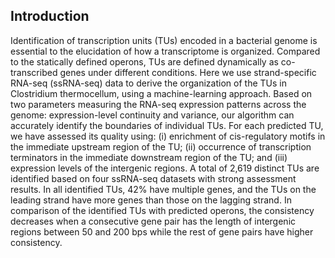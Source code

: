 ## Introduction ##
Identification of transcription units (TUs) encoded in a bacterial genome is essential to the elucidation of how a transcriptome is organized. Compared to the statically defined operons, TUs are defined dynamically as co-transcribed genes under different conditions. Here we use strand-specific RNA-seq (ssRNA-seq) data to derive the organization of the TUs in Clostridium thermocellum, using a machine-learning approach. Based on two parameters measuring the RNA-seq expression patterns across the genome: expression-level continuity and variance, our algorithm can accurately identify the boundaries of individual TUs. For each predicted TU, we have assessed its quality using: (i) enrichment of cis-regulatory motifs in the immediate upstream region of the TU; (ii) occurrence of transcription terminators in the immediate downstream region of the TU; and (iii) expression levels of the intergenic regions. A total of 2,619 distinct TUs are identified based on four ssRNA-seq datasets with strong assessment results. In all identified TUs, 42% have multiple genes, and the TUs on the leading strand have more genes than those on the lagging strand. In comparison of the identified TUs with predicted operons, the consistency decreases when a consecutive gene pair has the length of intergenic regions between 50 and 200 bps while the rest of gene pairs have higher consistency.
